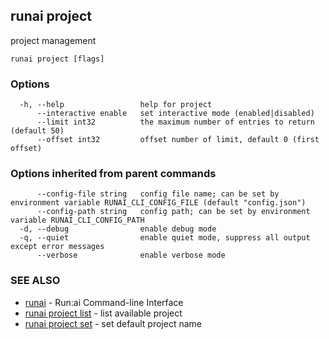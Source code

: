 ## runai project

project management

```
runai project [flags]
```

### Options

```
  -h, --help                 help for project
      --interactive enable   set interactive mode (enabled|disabled)
      --limit int32          the maximum number of entries to return (default 50)
      --offset int32         offset number of limit, default 0 (first offset)
```

### Options inherited from parent commands

```
      --config-file string   config file name; can be set by environment variable RUNAI_CLI_CONFIG_FILE (default "config.json")
      --config-path string   config path; can be set by environment variable RUNAI_CLI_CONFIG_PATH
  -d, --debug                enable debug mode
  -q, --quiet                enable quiet mode, suppress all output except error messages
      --verbose              enable verbose mode
```

### SEE ALSO

* [runai](runai.md)	 - Run:ai Command-line Interface
* [runai project list](runai_project_list.md)	 - list available project
* [runai project set](runai_project_set.md)	 - set default project name

